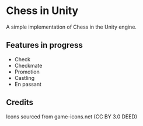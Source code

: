 # Chess in Unity

A simple implementation of Chess in the Unity engine.

## Features in progress

- Check
- Checkmate
- Promotion
- Castling
- En passant

## Credits

Icons sourced from game-icons.net (CC BY 3.0 DEED)